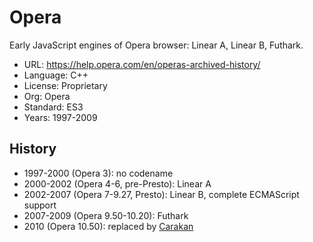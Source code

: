 # Opera

Early JavaScript engines of Opera browser: Linear A, Linear B, Futhark.

* URL:        https://help.opera.com/en/operas-archived-history/
* Language:   C++
* License:    Proprietary
* Org:        Opera
* Standard:   ES3
* Years:      1997-2009

## History

* 1997-2000 (Opera 3): no codename
* 2000-2002 (Opera 4-6, pre-Presto): Linear A
* 2002-2007 (Opera 7-9.27, Presto): Linear B, complete ECMAScript support
* 2007-2009 (Opera 9.50-10.20): Futhark
* 2010 (Opera 10.50): replaced by [Carakan](carakan.md)

